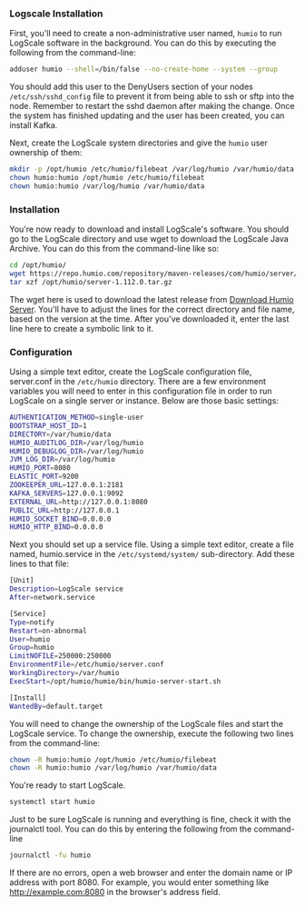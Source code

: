 ### Logscale Installation 
First, you'll need to create a non-administrative user named, ``humio`` to run LogScale software in the background. You can do this by executing the following from the command-line: 
```bash
adduser humio --shell=/bin/false --no-create-home --system --group
```

You should add this user to the DenyUsers section of your nodes ``/etc/ssh/sshd_config`` file to prevent it from being able to ssh or sftp into the node. Remember to restart the sshd daemon after making the change. Once the system has finished updating and the user has been created, you can install Kafka.

Next, create the LogScale system directories and give the ``humio`` user ownership of them:
```bash
mkdir -p /opt/humio /etc/humio/filebeat /var/log/humio /var/humio/data
chown humio:humio /opt/humio /etc/humio/filebeat
chown humio:humio /var/log/humio /var/humio/data
```
### Installation
You're now ready to download and install LogScale's software. You should go to the LogScale directory and use wget to download the LogScale Java Archive. You can do this from the command-line like so: 
```bash
cd /opt/humio/
wget https://repo.humio.com/repository/maven-releases/com/humio/server/1.112.0/server-1.112.0.tar.gz
tar xzf /opt/humio/server-1.112.0.tar.gz
```
The wget here is used to download the latest release from [Download Humio Server](https://repo.humio.com/service/rest/repository/browse/maven-releases/com/humio/server/). You'll have to adjust the lines for the correct directory and file name, based on the version at the time. After you've downloaded it, enter the last line here to create a symbolic link to it. 

### Configuration
Using a simple text editor, create the LogScale configuration file, server.conf in the ``/etc/humio`` directory. There are a few environment variables you will need to enter in this configuration file in order to run LogScale on a single server or instance. Below are those basic settings:
```bash
AUTHENTICATION_METHOD=single-user
BOOTSTRAP_HOST_ID=1
DIRECTORY=/var/humio/data
HUMIO_AUDITLOG_DIR=/var/log/humio
HUMIO_DEBUGLOG_DIR=/var/log/humio
JVM_LOG_DIR=/var/log/humio
HUMIO_PORT=8080
ELASTIC_PORT=9200
ZOOKEEPER_URL=127.0.0.1:2181
KAFKA_SERVERS=127.0.0.1:9092
EXTERNAL_URL=http://127.0.0.1:8080
PUBLIC_URL=http://127.0.0.1
HUMIO_SOCKET_BIND=0.0.0.0
HUMIO_HTTP_BIND=0.0.0.0
```
Next you should set up a service file. Using a simple text editor, create a file named, humio.service in the ``/etc/systemd/system/`` sub-directory. Add these lines to that file:
```bash
[Unit]
Description=LogScale service
After=network.service

[Service]
Type=notify
Restart=on-abnormal
User=humio
Group=humio
LimitNOFILE=250000:250000
EnvironmentFile=/etc/humio/server.conf
WorkingDirectory=/var/humio
ExecStart=/opt/humio/humio/bin/humio-server-start.sh

[Install]
WantedBy=default.target
```
 You will need to change the ownership of the LogScale files and start the LogScale service. To change the ownership, execute the following two lines from the command-line:
```bash
chown -R humio:humio /opt/humio /etc/humio/filebeat
chown -R humio:humio /var/log/humio /var/humio/data
```
You're ready to start LogScale.
```bash
systemctl start humio
```
Just to be sure LogScale is running and everything is fine, check it with the journalctl tool. You can do this by entering the following from the command-line
```bash
journalctl -fu humio
```
If there are no errors, open a web browser and enter the domain name or IP address with port 8080. For example, you would enter something like http://example.com:8080 in the browser's address field.